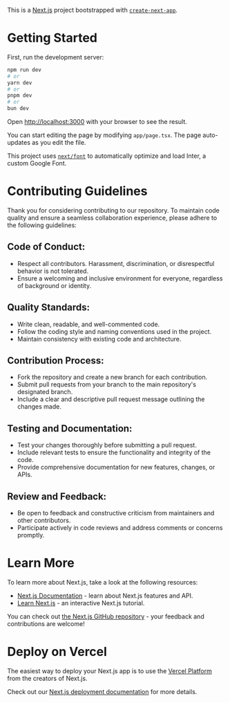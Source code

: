 This is a [Next.js](https://nextjs.org/) project bootstrapped with [`create-next-app`](https://github.com/vercel/next.js/tree/canary/packages/create-next-app).

# Getting Started

First, run the development server:

```bash
npm run dev
# or
yarn dev
# or
pnpm dev
# or
bun dev
```

Open [http://localhost:3000](http://localhost:3000) with your browser to see the result.

You can start editing the page by modifying `app/page.tsx`. The page auto-updates as you edit the file.

This project uses [`next/font`](https://nextjs.org/docs/basic-features/font-optimization) to automatically optimize and load Inter, a custom Google Font.

# Contributing Guidelines

Thank you for considering contributing to our repository. 
To maintain code quality and ensure a seamless collaboration experience, please adhere to the following guidelines:

## Code of Conduct:

- Respect all contributors. Harassment, discrimination, or disrespectful behavior is not tolerated.
- Ensure a welcoming and inclusive environment for everyone, regardless of background or identity.

## Quality Standards:

- Write clean, readable, and well-commented code.
- Follow the coding style and naming conventions used in the project.
- Maintain consistency with existing code and architecture.

## Contribution Process:

- Fork the repository and create a new branch for each contribution.
- Submit pull requests from your branch to the main repository's designated branch.
- Include a clear and descriptive pull request message outlining the changes made.

## Testing and Documentation:

- Test your changes thoroughly before submitting a pull request.
- Include relevant tests to ensure the functionality and integrity of the code.
- Provide comprehensive documentation for new features, changes, or APIs.

## Review and Feedback:

- Be open to feedback and constructive criticism from maintainers and other contributors.
- Participate actively in code reviews and address comments or concerns promptly.


# Learn More

To learn more about Next.js, take a look at the following resources:

- [Next.js Documentation](https://nextjs.org/docs) - learn about Next.js features and API.
- [Learn Next.js](https://nextjs.org/learn) - an interactive Next.js tutorial.

You can check out [the Next.js GitHub repository](https://github.com/vercel/next.js/) - your feedback and contributions are welcome!

# Deploy on Vercel

The easiest way to deploy your Next.js app is to use the [Vercel Platform](https://vercel.com/new?utm_medium=default-template&filter=next.js&utm_source=create-next-app&utm_campaign=create-next-app-readme) from the creators of Next.js.

Check out our [Next.js deployment documentation](https://nextjs.org/docs/deployment) for more details.
